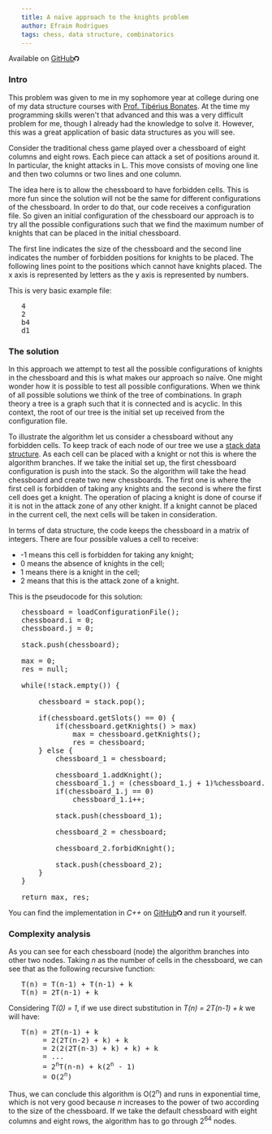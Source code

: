 ```yaml
---
title: A naïve approach to the knights problem
author: Efraim Rodrigues
tags: chess, data structure, combinatorics
---
```


Available on <a href="http://github.com/efraimrodrigues/knights-problem" target="_blank">GitHub<img width="2%" src="/files/GitHub-Mark-64px.png"/></a>

### Intro
This problem was given to me in my sophomore year at college during one of my data structure courses with <a href="http://lia.ufc.br/~tiberius/" target="_blank">Prof. Tibérius Bonates</a>. At the time my programming skills weren't that advanced and this was a very difficult problem for me, though I already had the knowledge to solve it. However, this was a great application of basic data structures as you will see.

Consider the traditional chess game played over a chessboard of eight columns and eight rows. Each piece can attack a set of positions around it. In particular, the knight attacks in L. This move consists of moving one line and then two columns or two lines and one column.

The idea here is to allow the chessboard to have forbidden cells. This is more fun since the solution will not be the same for different configurations of the chessboard. In order to do that, our code receives a configuration file. So given an initial configuration of the chessboard our approach is to try all the possible configurations such that we find the maximum number of knights that can be placed in the initial chessboard.

The first line indicates the size of the chessboard and the second line indicates the number of forbidden positions for knights to be placed. The following lines point to the positions which cannot have knights placed. The x axis is represented by letters as the y axis is represented by numbers.

This is very basic example file:
<pre>
4
2
b4
d1
</pre>

### The solution
In this approach we attempt to test all the possible configurations of knights in the chessboard and this is what makes our approach so naïve. One might wonder how it is possible to test all possible configurations. When we think of all possible solutions we think of the tree of combinations. In graph theory a tree is a graph such that it is connected and is acyclic. In this context, the root of our tree is the initial set up received from the configuration file.

To illustrate the algorithm let us consider a chessboard without any forbidden cells. To keep track of each node of our tree we use a <a href="https://en.wikipedia.org/wiki/Stack_(abstract_data_type)" target="_blank">stack data structure</a>. As each cell can be placed with a knight or not this is where the algorithm branches. If we take the initial set up, the first chessboard configuration is push into the stack. So the algorithm will take the head chessboard and create two new chessboards. The first one is where the first cell is forbidden of taking any knights and the second is where the first cell does get a knight. The operation of placing a knight is done of course if it is not in the attack zone of any other knight. If a knight cannot be placed in the current cell, the next cells will be taken in consideration.

In terms of data structure, the code keeps the chessboard in a matrix of integers. There are four possible values a cell to receive:

- -1 means this cell is forbidden for taking any knight;
- 0 means the absence of knights in the cell;
- 1 means there is a knight in the cell;
- 2 means that this is the attack zone of a knight.

This is the pseudocode for this solution:

<pre>
chessboard = loadConfigurationFile();
chessboard.i = 0;
chessboard.j = 0;

stack.push(chessboard);

max = 0;
res = null;

while(!stack.empty()) {

    chessboard = stack.pop();

    if(chessboard.getSlots() == 0) {
        if(chessboard.getKnights() > max)
            max = chessboard.getKnights();
            res = chessboard;
    } else {
        chessboard_1 = chessboard;

        chessboard_1.addKnight();
        chessboard_1.j = (chessboard_1.j + 1)%chessboard.size();
        if(chessboard_1.j == 0)
            chessboard_1.i++;

        stack.push(chessboard_1);

        chessboard_2 = chessboard;
        
        chessboard_2.forbidKnight();

        stack.push(chessboard_2);
    }
}

return max, res;
</pre>

You can find the implementation in *C++* on <a href="http://github.com/efraimrodrigues/knights-problem" target="_blank">GitHub<img width="2%" src="/files/GitHub-Mark-64px.png"/></a> and run it yourself.

### Complexity analysis
As you can see for each chessboard (node) the algorithm branches into other two nodes. Taking *n* as the number of cells in the chessboard, we can see that as the following recursive function:

<pre>
T(n) = T(n-1) + T(n-1) + k
T(n) = 2T(n-1) + k
</pre>

Considering *T(0) = 1*, if we use direct substitution in *T(n) = 2T(n-1) + k* we will have:

<pre>
T(n) = 2T(n-1) + k
     = 2(2T(n-2) + k) + k
     = 2(2(2T(n-3) + k) + k) + k
     = ...
     = 2<sup>n</sup>T(n-n) + k(2<sup>n</sup> - 1)
     = O(2<sup>n</sup>)
</pre>


Thus, we can conclude this algorithm is O(2<sup>n</sup>) and runs in exponential time, which is not very good because *n* increases to the power of two according to the size of the chessboard. If we take the default chessboard with eight columns and eight rows, the algorithm has to go through 2<sup>64</sup> nodes.

<style>
pre {
    padding-left: 5%;
}
</style>
